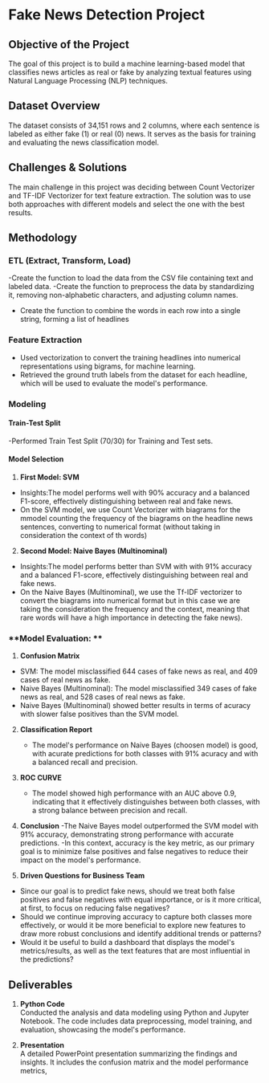 # Fake News Detection Project

## Objective of the Project
The goal of this project is to build a machine learning-based model that classifies news articles as real or fake by analyzing textual features using Natural Language Processing (NLP) techniques.


## Dataset Overview
The dataset consists of 34,151 rows and 2 columns, where each sentence is labeled as either fake (1) or real (0) news. 
It serves as the basis for training and evaluating the news classification model.

## Challenges & Solutions

The main challenge in this project was deciding between Count Vectorizer and TF-IDF Vectorizer for text feature extraction. The solution was to use both approaches with different models and select the one with the best results.


## Methodology

### **ETL (Extract, Transform, Load)**
-Create the function to load the data from the CSV file containing text and labeled data.
-Create the function to preprocess the data by standardizing it, removing non-alphabetic characters, and adjusting column names.
- Create the function to combine the words in each row into a single string, forming a list of headlines

### **Feature Extraction**
- Used vectorization to convert the training headlines into numerical representations using bigrams, for machine learning.
- Retrieved the ground truth labels from the dataset for each headline, which will be used to evaluate the model's performance.

### **Modeling**

#### **Train-Test Split**
-Performed Train Test Split (70/30) for Training and Test sets.

#### **Model Selection**

1. **First Model: SVM**
- Insights:The model performs well with 90% accuracy and a balanced F1-score, effectively distinguishing between real and fake news.
- On the SVM model, we use Count Vectorizer with biagrams for the mmodel counting the frequency of the biagrams on the headline news sentences, converting to numerical format (without taking in consideration the context of th words)

2. **Second Model: Naive Bayes (Multinominal)**
- Insights:The model performs better than SVM with  with 91% accuracy and a balanced F1-score, effectively distinguishing between real and fake news.
- On the Naive Bayes (Multinominal), we use the Tf-IDF vectorizer to convert the biagrams into numerical format  but in this case we are taking the consideration the frequency and the context, meaning that rare words will have a high importance in detecting the fake news).

### **Model Evaluation: **

1. **Confusion Matrix**  
  - SVM: The model misclassified 644 cases of fake news as real, and 409 cases of real news as fake.
  - Naive Bayes (Multinominal): The model misclassified 349 cases of fake news as real, and 528 cases of real news as fake.
  - Naive Bayes (Multinominal) showed better results in terms of acuracy with slower false positives than the SVM model.

2. **Classification Report**  
   - The model's performance on Naive Bayes (choosen model) is good, with acurate predictions for both classes with 91% acuracy and with a balanced recall and precision. 

3. **ROC CURVE**  
   - The model showed high performance with an AUC above 0.9, indicating that it effectively distinguishes between both classes, with a strong balance between precision and recall.   

3. **Conclusion**
-The Naive Bayes model outperformed the SVM model with 91% accuracy, demonstrating strong performance with accurate predictions.
-In this context, accuracy is the key metric, as our primary goal is to minimize false positives and false negatives to reduce their impact on the model's performance.

4. **Driven Questions for Business Team**
- Since our goal is to predict fake news, should we treat both false positives and false negatives with equal importance, or is it more critical, at first, to focus on reducing false negatives?
- Should we continue improving accuracy to capture both classes more effectively, or would it be more beneficial to explore new features to draw more robust conclusions and identify additional trends or patterns?
- Would it be useful to build a dashboard that displays the model's metrics/results, as well as the text features that are most influential in the predictions?

## Deliverables

1. **Python Code**  
   Conducted the analysis and data modeling using Python and Jupyter Notebook. The code includes data preprocessing, model training, and evaluation, showcasing the model's performance.

2. **Presentation**  
   A detailed PowerPoint presentation summarizing the findings and insights. It includes the confusion matrix and the model performance metrics, 

